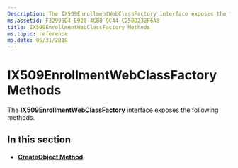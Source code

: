 ```yaml
---
Description: The IX509EnrollmentWebClassFactory interface exposes the following methods.
ms.assetid: F32995D4-E928-4CB8-9C44-C250D232F6A8
title: IX509EnrollmentWebClassFactory Methods
ms.topic: reference
ms.date: 05/31/2018
---
```


# IX509EnrollmentWebClassFactory Methods

The [**IX509EnrollmentWebClassFactory**](/windows/desktop/api/CertEnroll/nn-certenroll-ix509enrollmentwebclassfactory) interface exposes the following methods.

## In this section

-   [**CreateObject Method**](/windows/desktop/api/CertEnroll/nf-certenroll-ix509enrollmentwebclassfactory-createobject)

 

 



